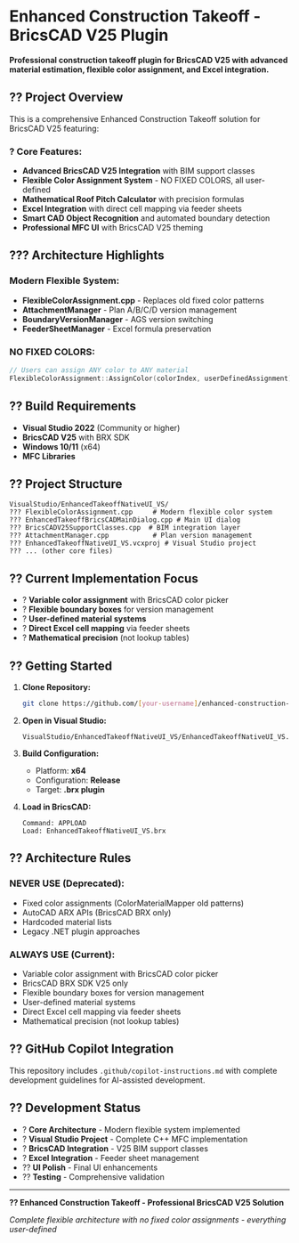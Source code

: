 # Enhanced Construction Takeoff - BricsCAD V25 Plugin

**Professional construction takeoff plugin for BricsCAD V25 with advanced material estimation, flexible color assignment, and Excel integration.**

## ?? **Project Overview**

This is a comprehensive Enhanced Construction Takeoff solution for BricsCAD V25 featuring:

### **? Core Features:**
- **Advanced BricsCAD V25 Integration** with BIM support classes
- **Flexible Color Assignment System** - NO FIXED COLORS, all user-defined
- **Mathematical Roof Pitch Calculator** with precision formulas
- **Excel Integration** with direct cell mapping via feeder sheets
- **Smart CAD Object Recognition** and automated boundary detection
- **Professional MFC UI** with BricsCAD V25 theming

## ??? **Architecture Highlights**

### **Modern Flexible System:**
- **FlexibleColorAssignment.cpp** - Replaces old fixed color patterns
- **AttachmentManager** - Plan A/B/C/D version management
- **BoundaryVersionManager** - AGS version switching
- **FeederSheetManager** - Excel formula preservation

### **NO FIXED COLORS:**
```cpp
// Users can assign ANY color to ANY material
FlexibleColorAssignment::AssignColor(colorIndex, userDefinedAssignment);
```

## ?? **Build Requirements**

- **Visual Studio 2022** (Community or higher)
- **BricsCAD V25** with BRX SDK
- **Windows 10/11** (x64)
- **MFC Libraries**

## ?? **Project Structure**

```
VisualStudio/EnhancedTakeoffNativeUI_VS/
??? FlexibleColorAssignment.cpp     # Modern flexible color system
??? EnhancedTakeoffBricsCADMainDialog.cpp # Main UI dialog
??? BricsCADV25SupportClasses.cpp  # BIM integration layer
??? AttachmentManager.cpp           # Plan version management
??? EnhancedTakeoffNativeUI_VS.vcxproj # Visual Studio project
??? ... (other core files)
```

## ?? **Current Implementation Focus**

- ? **Variable color assignment** with BricsCAD color picker
- ? **Flexible boundary boxes** for version management
- ? **User-defined material systems**
- ? **Direct Excel cell mapping** via feeder sheets
- ? **Mathematical precision** (not lookup tables)

## ?? **Getting Started**

1. **Clone Repository:**
   ```bash
   git clone https://github.com/[your-username]/enhanced-construction-takeoff-bricscad-v25.git
   ```

2. **Open in Visual Studio:**
   ```
   VisualStudio/EnhancedTakeoffNativeUI_VS/EnhancedTakeoffNativeUI_VS.sln
   ```

3. **Build Configuration:**
   - Platform: **x64**
   - Configuration: **Release**
   - Target: **.brx plugin**

4. **Load in BricsCAD:**
   ```
   Command: APPLOAD
   Load: EnhancedTakeoffNativeUI_VS.brx
   ```

## ?? **Architecture Rules**

### **NEVER USE (Deprecated):**
- Fixed color assignments (ColorMaterialMapper old patterns)
- AutoCAD ARX APIs (BricsCAD BRX only)
- Hardcoded material lists
- Legacy .NET plugin approaches

### **ALWAYS USE (Current):**
- Variable color assignment with BricsCAD color picker
- BricsCAD BRX SDK V25 only
- Flexible boundary boxes for version management
- User-defined material systems
- Direct Excel cell mapping via feeder sheets
- Mathematical precision (not lookup tables)

## ?? **GitHub Copilot Integration**

This repository includes `.github/copilot-instructions.md` with complete development guidelines for AI-assisted development.

## ?? **Development Status**

- ? **Core Architecture** - Modern flexible system implemented
- ? **Visual Studio Project** - Complete C++ MFC implementation
- ? **BricsCAD Integration** - V25 BIM support classes
- ? **Excel Integration** - Feeder sheet management
- ?? **UI Polish** - Final UI enhancements
- ?? **Testing** - Comprehensive validation

---

**?? Enhanced Construction Takeoff - Professional BricsCAD V25 Solution**

*Complete flexible architecture with no fixed color assignments - everything user-defined*